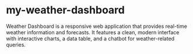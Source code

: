 # my-weather-dashboard
Weather Dashboard is a responsive web application that provides real-time weather information and forecasts. It features a clean, modern interface with interactive charts, a data table, and a chatbot for weather-related queries.
